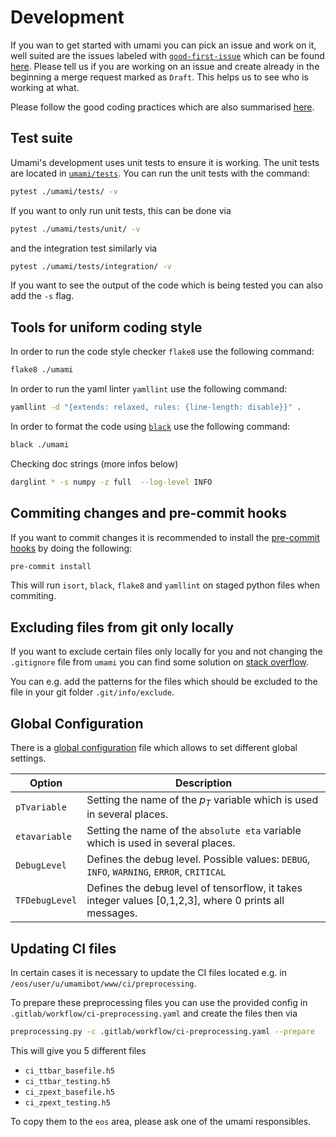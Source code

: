 # Development

If you wan to get started with umami you can pick an issue and work on it, well suited
are the issues labeled with [`good-first-issue`](https://gitlab.cern.ch/atlas-flavor-tagging-tools/algorithms/umami/-/issues?label_name%5B%5D=good-first-issue) which can be found [here](https://gitlab.cern.ch/atlas-flavor-tagging-tools/algorithms/umami/-/issues?scope=all&state=opened&label_name[]=good-first-issue). Please tell us if you are working on an issue and create already in the beginning a merge request marked as `Draft`. This helps us to see who is working at what.


Please follow the good coding practices which are also summarised [here](good_practices_code.md).

## Test suite

Umami's development uses unit tests to ensure it is working. The unit tests are located in [`umami/tests`](https://gitlab.cern.ch/atlas-flavor-tagging-tools/algorithms/umami/-/tree/master/umami/tests).
You can run the unit tests with the command:
```bash
pytest ./umami/tests/ -v
```

If you want to only run unit tests, this can be done via

```bash
pytest ./umami/tests/unit/ -v
```

and the integration test similarly via

```bash
pytest ./umami/tests/integration/ -v
```

If you want to see the output of the code which is being tested you can also add the `-s` flag.



## Tools for uniform coding style

In order to run the code style checker `flake8` use the following command:
```bash
flake8 ./umami
```

In order to run the yaml linter `yamllint` use the following command:

```bash
yamllint -d "{extends: relaxed, rules: {line-length: disable}}" .
```

In order to format the code using [`black`](https://github.com/psf/black) use the following command:

```bash
black ./umami
```

Checking doc strings (more infos below)
```bash
darglint * -s numpy -z full  --log-level INFO
```


## Commiting changes and pre-commit hooks

If you want to commit changes it is recommended to install the [pre-commit hooks](https://githooks.com) by doing the following:

```bash
pre-commit install
```

This will run `isort`, `black`, `flake8` and `yamllint` on staged python files when commiting.

## Excluding files from git only locally

If you want to exclude certain files only locally for you and not changing the `.gitignore` file from `umami` you can
find some solution on [stack overflow](https://stackoverflow.com/questions/5724455/can-i-make-a-user-specific-gitignore-file).

You can e.g. add the patterns for the files which should be excluded to the file in your git folder `.git/info/exclude`.





## Global Configuration

There is a [global configuration](https://gitlab.cern.ch/atlas-flavor-tagging-tools/algorithms/umami/-/blob/master/umami/configs/global_config.yaml) file which allows to set different global settings.

| Option | Description |
|--------|-------------|
| `pTvariable`       |    Setting the name of the $p_T$ variable which is used in several places.         |
|  `etavariable`      |      Setting the name of the `absolute eta` variable which is used in several places.        |
|  `DebugLevel`      |      Defines the debug level. Possible values:  `DEBUG`, `INFO`, `WARNING`, `ERROR`, `CRITICAL`      |
|  `TFDebugLevel`      |      Defines the debug level of tensorflow, it takes integer values [0,1,2,3], where 0 prints all messages.      |


## Updating CI files

In certain cases it is necessary to update the CI files located e.g. in `/eos/user/u/umamibot/www/ci/preprocessing`.

To prepare these preprocessing files you can use the provided config in `.gitlab/workflow/ci-preprocessing.yaml` and create the files then via

```bash
preprocessing.py -c .gitlab/workflow/ci-preprocessing.yaml --prepare
```

This will give you 5 different files

- `ci_ttbar_basefile.h5`
- `ci_ttbar_testing.h5`
- `ci_zpext_basefile.h5`
- `ci_zpext_testing.h5`

To copy them to the `eos` area, please ask one of the umami responsibles.